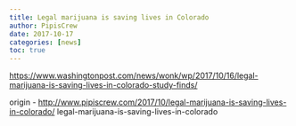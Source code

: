 ```yaml
---
title: Legal marijuana is saving lives in Colorado
author: PipisCrew
date: 2017-10-17
categories: [news]
toc: true
---
```


https://www.washingtonpost.com/news/wonk/wp/2017/10/16/legal-marijuana-is-saving-lives-in-colorado-study-finds/

origin - http://www.pipiscrew.com/2017/10/legal-marijuana-is-saving-lives-in-colorado/ legal-marijuana-is-saving-lives-in-colorado